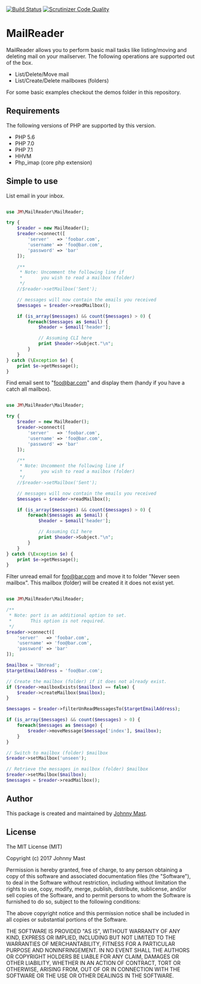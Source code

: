 [![Build Status](https://travis-ci.org/johnnymast/mailreader.svg?branch=master)](https://travis-ci.org/johnnymast/mailreader)
[![Scrutinizer Code Quality](https://scrutinizer-ci.com/g/johnnymast/mailreader/badges/quality-score.png?b=master)](https://scrutinizer-ci.com/g/johnnymast/mailreader/?branch=master)

# MailReader

MailReader allows you to perform basic mail tasks like listing/moving and deleting mail on your mailserver.
The following operations are supported out of the box.

 - List/Delete/Move mail
 - List/Create/Delete mailboxes (folders)

For some basic examples checkout the demos folder in this repository.


## Requirements

The following versions of PHP are supported by this version.

+ PHP 5.6
+ PHP 7.0
+ PHP 7.1
+ HHVM
+ Php_imap (core php extension) 
  

## Simple to use

List email in your inbox.

```php

use JM\MailReader\MailReader;

try {
    $reader = new MailReader();
    $reader->connect([
        'server'   => 'foobar.com',
        'username' => 'foo@bar.com',
        'password' => 'bar'
    ]);

    /**
     * Note: Uncomment the following line if
     *       you wish to read a mailbox (folder)
     */
    //$reader->setMailbox('Sent');

    // messages will now contain the emails you received
    $messages = $reader->readMailbox();

    if (is_array($messages) && count($messages) > 0) {
        foreach($messages as $email) {
            $header = $email['header'];

            // Assuming CLI here
            print $header->Subject."\n";
        }
    }
} catch (\Exception $e) {
    print $e->getMessage();
}

```

Find email sent to "foo@bar.com" and display them (handy if you have a catch all mailbox).

```php

use JM\MailReader\MailReader;

try {
    $reader = new MailReader();
    $reader->connect([
        'server'   => 'foobar.com',
        'username' => 'foo@bar.com',
        'password' => 'bar'
    ]);

    /**
     * Note: Uncomment the following line if
     *       you wish to read a mailbox (folder)
     */
    //$reader->setMailbox('Sent');

    // messages will now contain the emails you received
    $messages = $reader->readMailbox();

    if (is_array($messages) && count($messages) > 0) {
        foreach($messages as $email) {
            $header = $email['header'];

            // Assuming CLI here
            print $header->Subject."\n";
        }
    }
} catch (\Exception $e) {
    print $e->getMessage();
}
```

Filter unread email for foo@bar.com and move it to folder "Never seen mailbox". This mailbox (folder) will be created it it does not exist yet.


```php 

use JM\MailReader\MailReader;

/**
 * Note: port is an additional option to set.
 *       This option is not required.
 */
$reader->connect([
    'server'   => 'foobar.com',
    'username' => 'foo@bar.com',
    'password' => 'bar'
]);

$mailbox = 'Unread';
$targetEmailAddress = 'foo@bar.com';

// Create the mailbox (folder) if it does not already exist.
if ($reader->mailboxExists($mailbox) == false) {
    $reader->createMailbox($mailbox);
}

$messages = $reader->filterUnReadMessagesTo($targetEmailAddress);

if (is_array($messages) && count($messages) > 0) {
    foreach($messages as $message) {
        $reader->moveMessage($message['index'], $mailbox);
    }
}

// Switch to mailbox (folder) $mailbox
$reader->setMailbox('unseen');

// Retrieve the messages in mailbox (folder) $mailbox
$reader->setMailbox($mailbox);
$messages = $reader->readMailbox();

```
 
## Author

This package is created and maintained by [Johnny Mast](https://github.com/johnnymast).

## License

The MIT License (MIT)

Copyright (c) 2017 Johnny Mast

Permission is hereby granted, free of charge, to any person obtaining a copy
of this software and associated documentation files (the "Software"), to deal
in the Software without restriction, including without limitation the rights
to use, copy, modify, merge, publish, distribute, sublicense, and/or sell
copies of the Software, and to permit persons to whom the Software is
furnished to do so, subject to the following conditions:

The above copyright notice and this permission notice shall be included in all
copies or substantial portions of the Software.

THE SOFTWARE IS PROVIDED "AS IS", WITHOUT WARRANTY OF ANY KIND, EXPRESS OR
IMPLIED, INCLUDING BUT NOT LIMITED TO THE WARRANTIES OF MERCHANTABILITY,
FITNESS FOR A PARTICULAR PURPOSE AND NONINFRINGEMENT. IN NO EVENT SHALL THE
AUTHORS OR COPYRIGHT HOLDERS BE LIABLE FOR ANY CLAIM, DAMAGES OR OTHER
LIABILITY, WHETHER IN AN ACTION OF CONTRACT, TORT OR OTHERWISE, ARISING FROM,
OUT OF OR IN CONNECTION WITH THE SOFTWARE OR THE USE OR OTHER DEALINGS IN THE
SOFTWARE.
